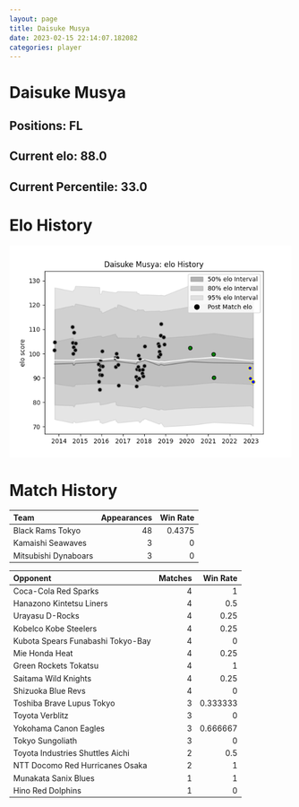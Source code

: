 ```yaml
---  
layout: page  
title: Daisuke Musya  
date: 2023-02-15 22:14:07.182082  
categories: player  
---
```

# Daisuke Musya

## Positions: FL

## Current elo: 88.0

## Current Percentile: 33.0

# Elo History


![elo history](history_DaisukeMusya.png)
# Match History


| Team                 |   Appearances |   Win Rate |
|:---------------------|--------------:|-----------:|
| Black Rams Tokyo     |            48 |     0.4375 |
| Kamaishi Seawaves    |             3 |     0      |
| Mitsubishi Dynaboars |             3 |     0      |

| Opponent                          |   Matches |   Win Rate |
|:----------------------------------|----------:|-----------:|
| Coca-Cola Red Sparks              |         4 |   1        |
| Hanazono Kintetsu Liners          |         4 |   0.5      |
| Urayasu D-Rocks                   |         4 |   0.25     |
| Kobelco Kobe Steelers             |         4 |   0.25     |
| Kubota Spears Funabashi Tokyo-Bay |         4 |   0        |
| Mie Honda Heat                    |         4 |   0.25     |
| Green Rockets Tokatsu             |         4 |   1        |
| Saitama Wild Knights              |         4 |   0.25     |
| Shizuoka Blue Revs                |         4 |   0        |
| Toshiba Brave Lupus Tokyo         |         3 |   0.333333 |
| Toyota Verblitz                   |         3 |   0        |
| Yokohama Canon Eagles             |         3 |   0.666667 |
| Tokyo Sungoliath                  |         3 |   0        |
| Toyota Industries Shuttles Aichi  |         2 |   0.5      |
| NTT Docomo Red Hurricanes Osaka   |         2 |   1        |
| Munakata Sanix Blues              |         1 |   1        |
| Hino Red Dolphins                 |         1 |   0        |